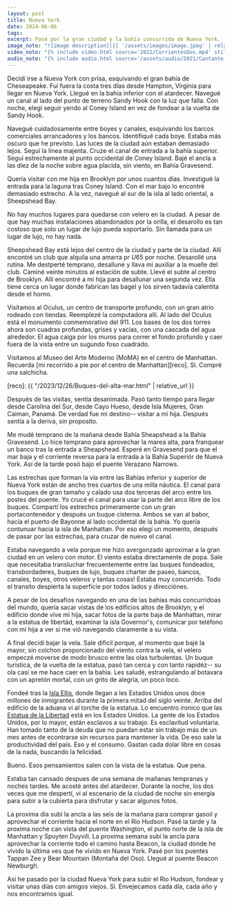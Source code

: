 ```yaml
---
layout: post
title: Nueva York
date: 2024-06-06
tags:
excerpt: Pasé por la gran ciudad y la bahía concurrida de Nueva York.
image_note: "![image description]({{ '/assets/images/image.jpeg' | relative_url }})"
video_note: "{% include video.html source='2022/CorrientesDos.mp4' still='2022/CostaRica/CorrientesUno.png' %}"
audio_note: "{% include audio.html source='/assets/audio/2021/Cantante.m4a' %}"
---
```


Decidí irse a Nueva York con prisa, esquivando el gran bahía de Cheseapeake.
Fuí fuera la costa tres días desde Hampton, Virginia para llegar en Nueva York.
Llegué en la bahía inferior con el atardecer. Navegué un canal al lado del
punto de terreno Sandy Hook con la luz que falla. Con noche, elegí seguir yendo
al Coney Island en vez de fondear a la vuelta de Sandy Hook.

Navegué cuidadosamente entre boyes y canales, esquivando los barcos comerciales
arrancadores y los bancos. Identifiqué cada boye. Estaba más oscuro que he
previsto. Las luces de la ciudad aún estaban demasiado lejos.  Seguí la linea
majenta.  Cruze el canal de entrada a la bahía superior. Seguí estrechamente al
punto occidental de Coney Island.  Bajé el ancla a las diez de la noche sobre
agua placida, sin viento, en Bahía Gravesend.

Quería visitar con me hija en Brooklyn por unos cuantos días.
Investigué la entrada para la laguna tras Coney Island. Con el mar bajo
lo encontré demasiado estrecho. A la vez, navegué al sur de la isla al lado
oriental, a Sheepshead Bay.

No hay muchos lugares para quedarse con velero en la ciudad. A pesar de que
hay muchas instalaciones abandonados por la orilla, el desarollo es tan
costoso que solo un lugar de lujo pueda soportarlo. Sin llamada para
un lugar de lujo, no hay nada.

Sheepshead Bay está lejos del centro de la ciudad y parte de la ciudad. Allí
encontré un club que alquila una amarra pr $U$65 por noche. Desarollé una
rutina.  Me destperté temprano, desalluné y llava mi auxiliar a la muelle del
club.  Caminé veinte minutos al estación de subte. Llevé el subte al centro de
Brooklyn. Allí encontré a mi hija para desallunar una segunda vez. Ella tiene
cerca un lugar donde fabrican las bagel y los sirven tadavía calentita desde el
horno.

Visitamos al Oculus, un centro de transporte profundo, con un
gran atrio rodeado con tiendas. Reemplezé la computadora allí.
Al lado del Oculus está el monumento conmemorativo del 911. Los bases de los
dos torres ahora son cuadras profundas, grises y vacías, con una cascada del
agua alrededor. El agua caiga por los muros para correr el fondo profundo
y caer fuera de la vista entre un sugundo foso cuadrado.

Visitamos al Museo del Arte Moderno (MoMA) en el centro de Manhattan.
Recuerda [mi recorrido a pie por el centro de Manhattan][reco].
Sí. Compré una salchicha.

[reco]: {{ "/2023/12/26/Buques-del-alta-mar.html" | relative_url }}

Después de las visitas, sentía desanimada. Pasó tanto tiempo para llegar
desde Carolina del Sur, desde Cayo Hueso, desde Isla Mujeres, Gran Caiman,
Panamá. De verdad fue mi destino-- visitar a mi hija. Después sentía a la
deriva, sin proposito.

Me mudé temprano de la mañana desde Bahía Sheapshead a la Bahía Gravesend.
Lo hice temprano para aprovechar la marea alta, para franquear un banco
tras la entrada a Sheapshead. Esperé en Gravesend para que el mar baja
y el corriente reversa para la entrada a la Bahía Superiór de Nueva York.
Así de la tarde posó bajo el puente Verazano Narrows.

Las estrechas que forman la vía entre las Bahías inferior y superior de
Nueva York están de ancho tres cuartos de una milla náutica. El canal para
los buques de gran tamaño y calado usa dos terceras del arco entre los
postes del puente. Yo crucé el canal para usar la parte del arco libre de
los buques. Compartí los estrechos primeramente con un gran portacontenedor
y después un buque cisterna. Ambos se van al babor, hacía el puerto de Bayonne
al lado occidental de la bahía. Yo quería contunuar hacía la isla de Manhattan.
Por eso elegí un momento, después de pasar por las estrechas, para cruzar
de nuevo el canal.

Estaba navegando a vela porque me hizo avergonzado aproximar a la gran ciudad
en un velero con motor. El viento estaba directamente de popa. Sale que
necesitaba transluchar frecuentemente entre las buques fondeados, transbordaderes,
buques de lujo, buques charter de paseo, bancos, canales, boyes, otros veleros
y tantas cosas! Estaba muy concurrido. Todo el transito despierta la superficie
por todos lados y direcciónes.

A pesar de los desafios navegando en una de las bahías más concurridoas del
mundo, quería sacar vistas de los edificios altos de Brooklyn, y el edificio
donde vive mi hija, sacar fotos de la parte baja de Manhattan, mirar a la
estatua de libertád, examinar la isla Governor's, comunicar por teléfono
con mi hija a ver si me vió navegando claramente a su vista.

A final decidí bajar la vela. Sale dificil porque, al momento que bajé la
mayor, sin colchon proporcionado del viento contra la vela, el velero empeczé
moverse de modo brusco entre las olas turbulentas. Un buque turistica,
de la vuelta de la estatua, pasó tan cerca y con tanto rapidéz-- su ola casi
se me hace caer en la bahía. Les saludé, estrangulando al botavara con un
apretón mortal, con un grito de alegría, un poco loco.

Fondeé tras la [Isla Ellis][elis], donde llegan a les Estados Unidos unos doce
millones de inmigrantes durante la primera mitad del siglo veinte. Arriba
del edificio de la aduana vi al torche de la estatua. Lo encuentro ironico
que las [Estatua de la Libertad][libre] está en los Estados Unidos.
La gente de los Estados Unidos, por lo mayor, están esclavos a su trabajo.
Es esclavitud voluntaria. Han tomado tanto de la deuda que no puedan estar
sin trabajo más de un mes antes de econtrarse sin recursos para mantener
la vida. De eso sale la productividad del país. Eso y el consumo. Gastan cada
dolar libre en cosas de la nada, buscando la felicidad.

Bueno. Esos pensamientos salen con la vista de la estatua. Que pena.

[elis]: https://es.wikipedia.org/wiki/Isla_Ellis
[libre]: https://es.wikipedia.org/wiki/Estatua_de_la_Libertad

Estaba tan cansado despues de una semana de mañanas tempranas y noches
tardes. Me acosté antes del atardecer. Durante la noche, los dos veces que
me despertí, vi al escenario de la ciudad de noche sin energía para subir a
la cubierta para disfrutar y sacar algunos fotos.

La proxima día subí la ancla a las seis de la mañana para comprar gasoil y
aprovechar el corriente hacia el norte en el Rio Hudson. Pasé la tarde y la
proxima noche can vista del puente Washington, el punto norte de la isla
de Manhattan y Spuyten Duyvill. La proxima semana subí la ancla para aprovechar
la corriente todo el camino hasta Beacon, la ciudad donde he vivido la última
ves que he vivido en Nueva York. Pasé por los puentes Tappan Zee y Bear Mountain
(Montaña del Oso). Llegué al puente Beacon Newburgh.

Asi he pasado por la ciudad Nueva York para subir el Rio Hudson, fondear
y visitar unas días con amigos viejos. Sí. Envejecamos cada día, cada año
y nos encontramos igual.

